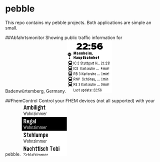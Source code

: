 # pebble
This repo contains my pebble projects. Both applications are simple an small.

##Abfahrtsmonitor
Showing public traffic information for Badenwürtemberg, Germany.
![Screenshot abfahrtsmonitor](https://github.com/tobiwe/pebble/blob/master/images/abfahrtsmonitor.png?raw=true)

##FhemControl
Control your FHEM devices (not all supported) with your pebble.
![Screenshot abfahrtsmonitor](https://github.com/tobiwe/pebble/blob/master/images/fhemcontrol.png?raw=true)
